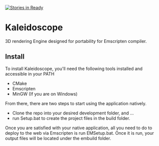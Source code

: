 [![Stories in Ready](https://badge.waffle.io/Kyle-Larson/Kaleidoscope.png?label=ready&title=Ready)](https://waffle.io/Kyle-Larson/Kaleidoscope)
# Kaleidoscope
3D rendering Engine designed for portability for Emscripten compiler.

## Install
To install Kaleidoscope, you'll need the following tools installed and accessible in your PATH
- CMake
- Emscripten
- MinGW (If you are on Windows)

From there, there are two steps to start using the application natively.
- Clone the repo into your desired development folder, and ...
- run Setup.bat to create the project files in the build folder.  

Once you are satisfied with your native application, all you need to do to deploy to the web via Emscripten is run EMSetup.bat.  Once it is run, your output files will be located under the embuild folder.